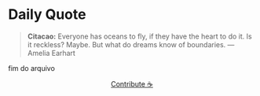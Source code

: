 # Daily Quote

> **Citacao:** Everyone has oceans to fly, if they have the heart to do it. Is it reckless? Maybe. But what do dreams know of boundaries. — Amelia Earhart

fim do arquivo

<watermark-footer>
<p align="center">
  <a href="https://github.com/ruisuan/ruisuan/blob/main/contribute.md">Contribute ☕</a>
</p>
</watermark-footer>
